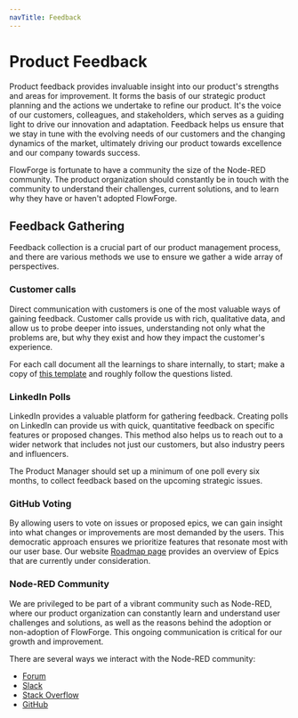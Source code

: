 ```yaml
---
navTitle: Feedback
---
```

# Product Feedback

Product feedback provides invaluable insight into our product's strengths and areas for improvement. It forms the basis of our strategic product planning and the actions we undertake to refine our product. It's the voice of our customers, colleagues, and stakeholders, which serves as a guiding light to drive our innovation and adaptation. Feedback helps us ensure that we stay in tune with the evolving needs of our customers and the changing dynamics of the market, ultimately driving our product towards excellence and our company towards success.

FlowForge is fortunate to have a community the size of the Node-RED community. The product organization should constantly be in touch with the community to understand their challenges, current solutions, and to learn why they have or haven't adopted FlowForge.

## Feedback Gathering

Feedback collection is a crucial part of our product management process, and there are various methods we use to ensure we gather a wide array of perspectives.

### Customer calls

Direct communication with customers is one of the most valuable ways of gaining feedback. Customer calls provide us with rich, qualitative data, and allow us to probe deeper into issues, understanding not only what the problems are, but why they exist and how they impact the customer's experience.

For each call document all the learnings to share internally, to start; make a
copy of [this template](https://docs.google.com/document/d/1_gya2WZTJW0G2CxlsJguLDCJI3eHRILJzd9ICsn5QTs)
and roughly follow the questions listed.

### LinkedIn Polls

LinkedIn provides a valuable platform for gathering feedback. Creating polls on LinkedIn can provide us with quick, quantitative feedback on specific features or proposed changes. This method also helps us to reach out to a wider network that includes not just our customers, but also industry peers and influencers.

The Product Manager should set up a minimum of one poll every six months, to collect feedback based on the upcoming strategic issues.

### GitHub Voting

By allowing users to vote on issues or proposed epics, we can gain insight into what changes or improvements are most demanded by the users. This democratic approach ensures we prioritize features that resonate most with our user base.
Our website [Roadmap page](https://flowforge.com/product/roadmap/) provides an overview of Epics that are currently under consideration.

### Node-RED Community

We are privileged to be part of a vibrant community such as Node-RED, where our product organization can constantly learn and understand user challenges and solutions, as well as the reasons behind the adoption or non-adoption of FlowForge. This ongoing communication is critical for our growth and improvement.

There are several ways we interact with the Node-RED community:
- [Forum](https://discourse.nodered.org/)
- [Slack](https://nodered.org/slack)
- [Stack Overflow](https://stackoverflow.com/questions/tagged/node-red)
- [GitHub](https://github.com/node-red)